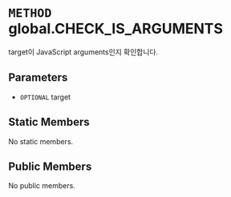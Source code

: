 # `METHOD` global.CHECK_IS_ARGUMENTS
target이 JavaScript arguments인지 확인합니다.

## Parameters
* `OPTIONAL` target 

## Static Members
No static members.

## Public Members
No public members.
